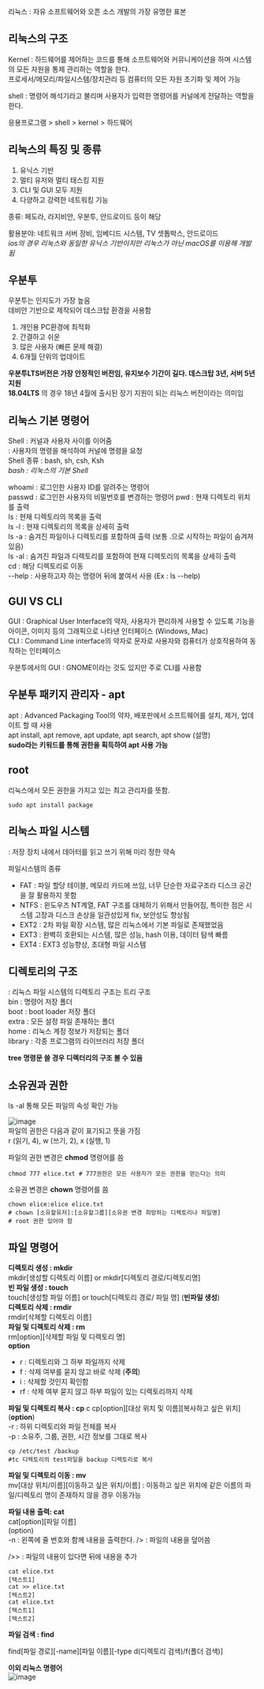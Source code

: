 리눅스 : 자유 소프트웨어와 오픈 소스 개발의 가장 유명한 표본  

## 리눅스의 구조   
Kernel : 하드웨어를 제어하는 코드를 통해 소프트웨어와 커뮤니케이션을 하며 시스템의 모든 자원을 통제 관리하는 역할을 한다.  
프로세서/메모리/파일시스템/장치관리 등 컴퓨터의 모든 자원 초기화 및 제어 가능

shell : 명령어 해석기라고 불리며 사용자가 입력한 명령어를 커널에게 전달하는 역할을 한다.  

응용프로그램 > shell > kernel > 하드웨어  

## 리눅스의 특징 및 종류  
1. 유닉스 기반  
2. 멀티 유저와 멀티 태스킹 지원  
3. CLI 및 GUI 모두 지원  
4. 다양하고 강력한 네트워킹 기능  

종류: 페도라, 라지비안, 우분투, 안드로이드 등이 해당  

활용분야: 네트워크 서버 장비, 임베디드 시스템, TV 셋톱박스, 안드로이드  
*ios의 경우 리눅스와 동일한 유닉스 기반이지만 리눅스가 아닌 macOS를 이용해 개발됨*  

## 우분투  
우분투는 인지도가 가장 높음  
데비안 기반으로 제작되어 데스크탑 환경을 사용함  

1. 개인용 PC환경에 최적화  
2. 간결하고 쉬운  
3. 많은 사용자  (빠른 문제 해결)  
5. 6개월 단위의 업데이트  

**우분투LTS버전은 가장 안정적인 버전임, 유지보수 기간이 길다. 데스크탑 3년, 서버 5년 지원**  
**18.04LTS** 의 경우 18년 4월에 출시된 장기 지원이 되는 리눅스 버전이라는 의미임  

## 리눅스 기본 명령어  
Shell : 커널과 사용자 사이를 이어줌  
      : 사용자의 명령을 해석하여 커널에 명령을 요청  
Shell 종류 : bash, sh, csh, Ksh  
*bash : 리눅스의 기본 Shell*  

whoami : 로그인한 사용자 ID를 알려주는 명령어  
passwd : 로그인한 사용자의 비밀번호를 변경하는 명령어 
pwd : 현재 디렉토리 위치를 출력  
ls : 현재 디렉토리의 목록을 출력  
ls -l : 현재 디렉토리의 목록을 상세히 출력  
ls -a : 숨겨진 파일이나 디렉토리를 포함하여 출력 (보통 .으로 시작하는 파일이 숨겨져 있음)  
ls -al : 숨겨진 파일과 디렉토리를 포함하여 현재 디렉토리의 목록을 상세히 출력  
cd : 해당 디렉토리로 이동  
--help : 사용하고자 하는 명령어 뒤에 붙여서 사용  (Ex : ls --help)  

## GUI VS CLI  
GUI : Graphical User Interface의 약자, 사용자가 편리하게 사용할 수 있도록 기능을 아이콘, 이미지 등의 그래픽으로 나타낸 인터페이스 (Windows, Mac)  
CLI : Command Line interface의 약자로 문자로 사용자와 컴퓨터가 상호작용하여 동작하는 인터페이스  

우분투에서의 GUI : GNOME이라는 것도 있지만 주로 CLI를 사용함  

## 우분투 패키지 관리자 - apt  
apt : Advanced Packaging Tool의 약자, 배포판에서 소프트웨어를 설치, 제거, 업데이트 할 때 사용  
apt install, apt remove, apt update, apt search, apt show (설명)  
**sudo라는 키워드를 통해 권한을 획득하여 apt 사용 가능**  

## root  
리눅스에서 모든 권한을 가지고 있는 최고 관리자를 뜻함.  
```  
sudo apt install package  
```  

## 리눅스 파일 시스템  
: 저장 장치 내에서 데아터를 읽고 쓰기 위해 미리 정한 약속  

파일시스템의 종류  
- FAT : 파일 할당 테이블, 메모리 카드에 쓰임, 너무 단순한 자료구조라 디스크 공간을 잘 활용하지 못함    
- NTFS : 윈도우즈 NT계열, FAT 구조를 대체하기 위해서 만들어짐, 특이한 점은 시스템 고장과 디스크 손상을 일관성있게 fix, 보안성도 향상됨
- EXT2 : 2차 파일 확장 시스템, 많은 리눅스에서 기본 파일로 존재했었음
- EXT3 : 완벽히 호환되는 시스템, 많은 성능, hash 이용, 데이터 탐색 빠름
- EXT4 : EXT3 성능향상, 초대형 파일 시스템  

## 디렉토리의 구조  
: 리눅스 파일 시스템의 디렉토리 구조는 트리 구조  
bin : 명령어 저장 폴더  
boot : boot loader 저장 폴더  
extra : 모든 설정 파일 존재하는 폴더  
home : 리눅스 계정 정보가 저장되는 폴더  
library : 각종 프로그램의 라이브러리 저장 폴더  

**tree 명령문 쓸 경우 디렉터리의 구조 볼 수 있음**   

## 소유권과 권한  
ls -al 통해 모든 파일의 속성 확인 가능  

![image](https://user-images.githubusercontent.com/74280650/122779936-50d0b480-d2e9-11eb-99a0-b352080ac1e3.png)  
파일의 권한은 다음과 같이 표기되고 뜻을 가짐  
r (읽기, 4), w (쓰기, 2), x (실행, 1)  

파일의 권한 변경은 **chmod** 명령어를 씀  
```  
chmod 777 elice.txt # 777권한은 모든 사용자가 모든 권한을 얻는다는 의미
```  

소유권 변경은 **chown** 명령어를 씀  
```  
chown elice:elice elice.txt  
# chown [소유할유저]:[소유할그룹][소유권 변경 희망하는 디렉토리나 파일명]  
# root 권한 있어야 함  
```  

## 파일 명령어  
**디렉토리 생성 : mkdir**  
mkdir[생성할 디렉토리 이름] or mkdir[디렉토리 경로/디렉토리명]   
**빈 파일 생성 : touch**  
touch[생성할 파일 이름] or touch[디렉토리 경로/ 파일 명]  (**빈파일 생성**)  
**디렉토리 삭제 : rmdir**  
rmdir[삭제할 디렉토리 이름]  
**파일 및 디렉토리 삭제 : rm**  
rm[option][삭제할 파일 및 디렉토리 명]  
**option**    
 - r : 디렉토리와 그 하부 파일까지 삭제  
 - f : 삭제 여부를 묻지 않고 바로 삭제 (**주의**)  
 - i : 삭제할 것인지 확인함  
 - rf : 삭제 여부 묻지 않고 하부 파일이 있는 디렉토리까지 삭제  

**파일 및 디렉토리 복사 : cp**  c
cp[option][대상 위치 및 이름][복사하고 싶은 위치]  
(**option**)  
-r : 하위 디렉토리와 파일 전체를 복사  
-p : 소유주, 그룹, 권한, 시간 정보를 그대로 복사  


```  
cp /etc/test /backup  
#tc 디렉토리의 test파일을 backup 디렉토리로 복사  
```  

**파일 및 디렉토리 이동 : mv**  
mv[대상 위치/이름][이동하고 싶은 위치/이름] 
: 이동하고 싶은 위치에 같은 이름의 파일/디렉토리 명이 존재하지 않을 경우 이동가능  

**파일 내용 출력: cat**  
cat[option][파일 이름]  
(option)  
-n : 왼쪽에 줄 번호와 함께 내용을 출력한다. 
/> : 파일의 내용을 덮어씀  

/>> : 파일의 내용이 있다면 뒤에 내용을 추가

```  
cat elice.txt  
[텍스트1]
cat >> elice.txt
[텍스트2]
cat elice.txt  
[텍스트1]
[텍스트2]
```  

**파일 검색 : find**  

find[파일 경로][-name][파일 이름][-type d(디렉토리 검색)/f(폴더 검색)]   

**이외 리눅스 명령어**  
![image](https://user-images.githubusercontent.com/74280650/122791807-87f89300-d2f4-11eb-826e-a269cfd29f9c.png)  













